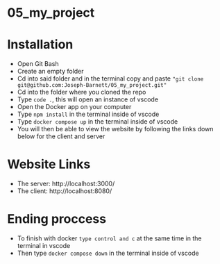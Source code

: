 # 05_my_project

# Installation

- Open Git Bash
- Create an empty folder
- Cd into said folder and in the terminal copy and paste
  `"git clone git@github.com:Joseph-Barnett/05_my_project.git"`
- Cd into the folder where you cloned the repo
- Type `code .`, this will open an instance of vscode
- Open the Docker app on your computer 
- Type `npm install` in the terminal inside of vscode
- Type `docker compose up` in the terminal inside of vscode
- You will then be able to view the website by following the links down below 
  for the client and server

# Website Links

- The server: http://localhost:3000/
- The client: http://localhost:8080/

# Ending proccess

- To finish with docker `type control and c` at the same time in the terminal in vscode
- Then type `docker compose down` in the terminal inside of vscode
